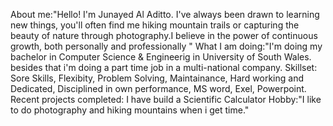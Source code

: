 About me:"Hello! I'm Junayed Al Aditto. I've always been drawn to learning new things, you'll often find me hiking mountain trails or capturing the beauty of nature through photography.I believe in the power of continuous growth, both personally and professionally "
What I am doing:"I'm doing my bachelor in Computer Science & Engineerig in University of South Wales. besides that i'm doing a part time job in a multi-national company. 
Skillset: Sore Skills, Flexibity, Problem Solving, Maintainance, Hard working and Dedicated, Disciplined in own performance, MS word, Exel, Powerpoint.
Recent projects completed: I have build a Scientific Calculator
Hobby:"I like to do photography and hiking mountains when i get time."
